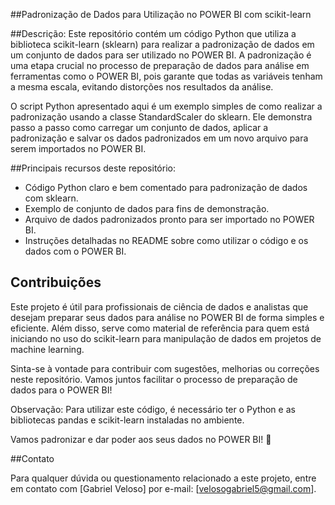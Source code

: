 ##Padronização de Dados para Utilização no POWER BI com scikit-learn

##Descrição:
Este repositório contém um código Python que utiliza a biblioteca scikit-learn (sklearn) para realizar a padronização de dados em um conjunto de dados para ser utilizado no POWER BI. A padronização é uma etapa crucial no processo de preparação de dados para análise em ferramentas como o POWER BI, pois garante que todas as variáveis tenham a mesma escala, evitando distorções nos resultados da análise.

O script Python apresentado aqui é um exemplo simples de como realizar a padronização usando a classe StandardScaler do sklearn. Ele demonstra passo a passo como carregar um conjunto de dados, aplicar a padronização e salvar os dados padronizados em um novo arquivo para serem importados no POWER BI.

##Principais recursos deste repositório:
- Código Python claro e bem comentado para padronização de dados com sklearn.
- Exemplo de conjunto de dados para fins de demonstração.
- Arquivo de dados padronizados pronto para ser importado no POWER BI.
- Instruções detalhadas no README sobre como utilizar o código e os dados com o POWER BI.

## Contribuições
Este projeto é útil para profissionais de ciência de dados e analistas que desejam preparar seus dados para análise no POWER BI de forma simples e eficiente. Além disso, serve como material de referência para quem está iniciando no uso do scikit-learn para manipulação de dados em projetos de machine learning.

Sinta-se à vontade para contribuir com sugestões, melhorias ou correções neste repositório. Vamos juntos facilitar o processo de preparação de dados para o POWER BI!

Observação: Para utilizar este código, é necessário ter o Python e as bibliotecas pandas e scikit-learn instaladas no ambiente.

Vamos padronizar e dar poder aos seus dados no POWER BI! 🚀

##Contato

Para qualquer dúvida ou questionamento relacionado a este projeto, entre em contato com [Gabriel Veloso] por e-mail: [velosogabriel5@gmail.com].

